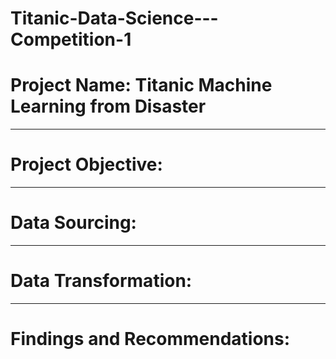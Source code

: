# Titanic-Data-Science---Competition-1

# Project Name: Titanic Machine Learning from Disaster


----
# Project Objective: 




----
# Data Sourcing: 




----
# Data Transformation:



----
# Findings and Recommendations:
